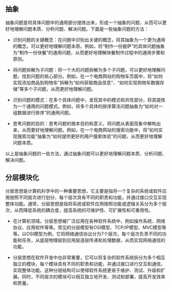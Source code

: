 ## 抽象
抽象问题是将具体问题中的通用部分提炼出来，形成一个抽象的问题，从而可以更好地理解问题本质、分析问题、解决问题。下面是一些抽象问题的方法：

- 识别问题的关键概念：在问题中识别出关键的概念，将其抽象为一个更为通用的概念，可以更好地理解问题本质。例如，将“制作一份披萨”的具体问题抽象为“制作一份快餐”的通用问题，从而更好地理解快餐制作过程中的通用步骤和原则。

- 将问题拆解为子问题：将一个大的问题拆解为多个子问题，可以更好地理解问题，找到问题的核心部分。例如，在一个电商网站的购物车页面中，将“如何实现添加商品到购物车”拆解为“如何获取商品信息”、“如何实现购物车数据存储”等多个子问题，从而更好地理解问题。

- 识别问题的模式：在多个具体问题中，发现其中的模式和共性部分，将其提炼为一个通用的问题模式。例如，将多个具体的排序算法问题抽象为“如何对一组数据进行排序”的通用问题。

- 思考问题的目的：思考问题的根本目的和意义，将问题从表面现象中解构出来，从而更好地理解问题。例如，在一个电商网站的搜索功能中，将“如何实现搜索功能”抽象为“如何提供更好的用户搜索体验”的问题，从而更好地理解问题本质。

以上是抽象问题的一些方法，通过抽象问题可以更好地理解问题本质、分析问题、解决问题。
## 分层模块化
分层思想是计算机科学中的一种重要思想，它主要是指将一个复杂的系统或软件应用按照不同层次进行划分，每个层次具有不同的职责和功能，并通过接口交互实现整体功能。通常，分层思想是指将系统或软件应用按照功能或逻辑关系分为多个层次，从而降低系统的耦合度，提高系统的可维护性、可扩展性和可重用性。
- 在计算机领域，分层思想被广泛应用在各种软件系统中，例如操作系统、网络协议、应用软件等等。常见的分层模型有OSI模型、TCP/IP模型、MVC模型等等。以OSI模型为例，它将网络通信协议分为7个层次，每个层次负责不同的功能和任务，从底层物理层到应用层逐层传递和处理数据，从而实现网络通信的功能。

- 分层思想在软件开发中也非常重要，它可以将复杂的软件系统拆分为多个相互独立的模块，每个模块具有不同的职责和功能，并通过接口进行交互和通信，实现整体功能。这种分层结构可以使得软件系统更易于维护、测试、升级和扩展。同时，不同层次的模块可以相互独立地开发、测试和部署，提高开发效率和质量。



